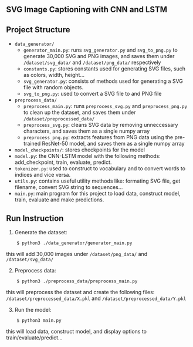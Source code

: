 
## SVG Image Captioning with CNN and LSTM


## Project Structure
  - `data_generator/`
      - `generator_main.py`: runs `svg_generator.py` and `svg_to_png.py` to generate 30,000 SVG and PNG images, and saves them under `/dataset/svg_data/` and `/dataset/png_data/` respectively
      - `constants.py`: stores constants used for generating SVG files, such as colors, width, height...
      - `svg_generator.py`: consists of methods used for generating a SVG file with random objects.
      - `svg_to_png.py`: used to convert a SVG file to and PNG file
  - `preprocess_data/`
      - `preprocess_main.py`: runs `preprocess_svg.py` and `preprocess_png.py` to clean up the dataset, and saves them under `/dataset/preprocessed_data/`
      - `preprocess_svg.py`: cleans SVG data by removing unneccessary characters, and saves them as a single numpy array
      - `preprocess_png.py`: extracts features from PNG data using the pre-trained ResNet-50 model, and saves them as a single numpy array
  - `model_checkpoints/`: stores checkpoints for the model
  - `model.py`: the CNN-LSTM model with the following methods: add_checkpoint, train, evaluate, predict.
  - `tokenizer.py`: used to construct to vocabulary and to convert words to indices and vice versa.
  - `utils.py`: contains useful utility methods like: formating SVG file, get filename, convert SVG string to sequences...
  - `main.py`: main program for this project to load data, construct model, train, evaluate and make predictions.

## Run Instruction

  1. Generate the dataset:
  ```
      $ python3 ./data_generator/generator_main.py
  ```
  this will add 30,000 images under `/dataset/png_data/` and `/dataset/svg_data/`

  2. Preprocess data:
  ```
      $ python3 ./preprocess_data/preprocess_main.py
  ```
  this will preprocess the dataset and create the following files: `/dataset/preprocessed_data/X.pkl` and `/dataset/preprocessed_data/Y.pkl`

  3. Run the model:
  ```
      $ python3 main.py
  ```
  this will load data, construct model, and display options to train/evaluate/predict...











